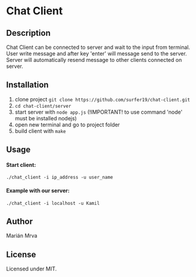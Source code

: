 # Chat Client

## Description

Chat Client can be connected to server and wait to the input from terminal. User write message and after key 'enter' will message send to the server.
Server will automatically resend message to other clients connected on server.

## Installation

 1. clone project `git clone https://github.com/surfer19/chat-client.git`
 2. `cd chat-client/server`
 3. start server with `node app.js` (!IMPORTANT! to use command 'node' must be installed nodejs)
 4. open new terminal and go to project folder
 5. build client with `make`

## Usage

#### Start client:

    ./chat_client -i ip_address -u user_name

#### Example with our server:

    ./chat_client -i localhost -u Kamil

## Author

 Marián Mrva

## License

  Licensed under MIT.